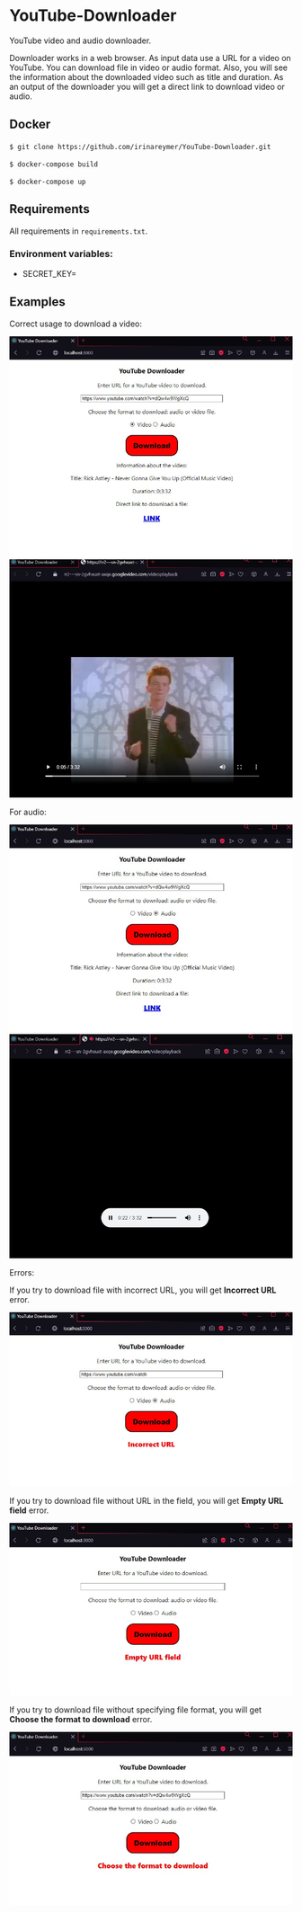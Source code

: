 # YouTube-Downloader
YouTube video and audio downloader.

Downloader works in a web browser. 
As input data use a URL for a video on YouTube. You can download file in video or audio format. 
Also, you will see the information about the downloaded video such as title and duration.
As an output of the downloader you will get a direct link to download video or audio.

## Docker

`$ git clone https://github.com/irinareymer/YouTube-Downloader.git`

`$ docker-compose build`

`$ docker-compose up`

## Requirements

All requirements in `requirements.txt`.

### Environment variables:
- SECRET_KEY=

## Examples
Correct usage to download a video:

![correct](./examples/correctURLvideo.jpg)
![correct](./examples/correctVideo.jpg)

For audio:

![correct](./examples/correctURLaudio.jpg)
![correct](./examples/correctAudio.jpg)

Errors:

If you try to download file with incorrect URL, you will get **Incorrect URL** error.

![error](./examples/incorrectURL.jpg)

If you try to download file without URL in the field, you will get **Empty URL field** error.

![error](./examples/emptyURL.jpg)

If you try to download file without specifying file format, you will get **Choose the format to download** error.

![error](./examples/emptyFormat.jpg)
